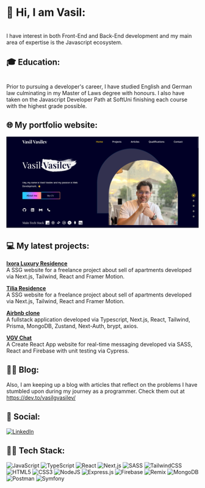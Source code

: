 # 💫 Hi, I am Vasil:
<br>I have interest in both Front-End and Back-End development and my main area of expertise is the Javascript ecosystem.<br>

## 🎓 Education:
<br> Prior to pursuing a developer's career, I have studied English and German law culminating in my Master of Laws degree with honours. I also have taken on the Javascript Developer Path at SoftUni finishing each course with the highest grade possible.<br>

## 🌐 My portfolio website:
[![VGVWeb](https://github.com/VasilGVasilev/portfolio/blob/main/NBs/portfolio-welcome.png)](https://vgvweb.com/)

## 💻 My latest projects:

[**Ixora Luxury Residence**](https://ixorabg.com/)\
A SSG website for a freelance project about sell of apartments developed via Next.js, Tailwind, React and Framer Motion.

[**Tilia Residence**](https://tiliabg.com/)\
A SSG website for a freelance project about sell of apartments developed via Next.js, Tailwind, React and Framer Motion.

[**Airbnb clone**](https://vgv-rental.vercel.app/)\
A fullstack application developed via Typescript, Next.js, React, Tailwind, Prisma, MongoDB, Zustand, Next-Auth, brypt, axios.

[**VGV Chat**](https://vgvchat.tech/)\
A Create React App website for real-time messaging developed via SASS, React and Firebase with unit testing via Cypress.

## ✍🏽 Blog:

Also, I am keeping up a blog with articles that reflect on the problems I have stumbled upon during my journey as a programmer. Check them out at https://dev.to/vasilgvasilev/<br>


## 💬 Social:
[![LinkedIn](https://img.shields.io/badge/LinkedIn-%230077B5.svg?logo=linkedin&logoColor=white)](https://www.linkedin.com/in/vasil-vasilev-28621b178/)

## 👨‍💻 Tech Stack:
![JavaScript](https://img.shields.io/badge/javascript-%23323330.svg?style=for-the-badge&logo=javascript&logoColor=%23F7DF1E) ![TypeScript](https://img.shields.io/badge/typescript-%23007ACC.svg?style=for-the-badge&logo=typescript&logoColor=white) ![React](https://img.shields.io/badge/react-%23039BE5.svg?style=for-the-badge&logo=react&logoColor=%2361DAFB) ![Next.js](https://img.shields.io/badge/next.js-000000?style=for-the-badge&logo=nextdotjs&logoColor=white) ![SASS](https://img.shields.io/badge/sass-%23ff69b4.svg?style=for-the-badge&logo=sass&logoColor=white) ![TailwindCSS](https://img.shields.io/badge/tailwindcss-000000?style=for-the-badge&logo=tailwindcss&logoColor=white) ![HTML5](https://img.shields.io/badge/html5-%23E34F26.svg?style=for-the-badge&logo=html5&logoColor=white) ![CSS3](https://img.shields.io/badge/css3-%231572B6.svg?style=for-the-badge&logo=css3&logoColor=white) ![NodeJS](https://img.shields.io/badge/node.js-6DA55F?style=for-the-badge&logo=node.js&logoColor=white) ![Express.js](https://img.shields.io/badge/express.js-%23404d59.svg?style=for-the-badge&logo=express&logoColor=%2361DAFB) ![Firebase](https://img.shields.io/badge/firebase-%23FFA500.svg?style=for-the-badge&logo=firebase) ![Remix](https://img.shields.io/badge/remix-%23000000.svg?style=for-the-badge&logo=remix&logoColor=white) ![MongoDB](https://img.shields.io/badge/MongoDB-%234ea94b.svg?style=for-the-badge&logo=mongodb&logoColor=white) ![Postman](https://img.shields.io/badge/Postman-FF6C37?style=for-the-badge&logo=postman&logoColor=white) ![Symfony](https://img.shields.io/badge/Symfony-66517f?style=for-the-badge&logo=postman&logoColor=white) 

